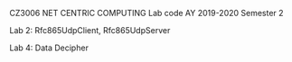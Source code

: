 CZ3006 NET CENTRIC COMPUTING Lab code
AY 2019-2020 Semester 2

Lab 2: Rfc865UdpClient, Rfc865UdpServer
       
Lab 4: Data Decipher
